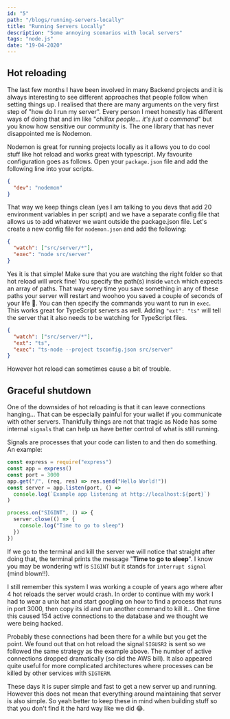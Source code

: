 ```yaml
---
id: "5"
path: "/blogs/running-servers-locally"
title: "Running Servers Locally"
description: "Some annoying scenarios with local servers"
tags: "node.js"
date: "19-04-2020"
---
```


## Hot reloading

The last few months I have been involved in many Backend projects and it is always interesting to see different approaches that people follow when setting things up. I realised that there are many arguments on the very first step of "how do I run my server". Every person I meet honestly has different ways of doing that and im like "_chillax people... it's just a command_" but you know how sensitive our community is. The one library that has never disappointed me is Nodemon.

Nodemon is great for running projects locally as it allows you to do cool stuff like hot reload and works great with typescript. My favourite configuration goes as follows. Open your `package.json` file and add the following line into your scripts.

```json
{
  "dev": "nodemon"
}
```

That way we keep things clean (yes I am talking to you devs that add 20 environment variables in per script) and we have a separate config file that allows us to add whatever we want outside the package.json file. Let's create a new config file for `nodemon.json` and add the following:

```json
{
  "watch": ["src/server/*"],
  "exec": "node src/server"
}
```

Yes it is that simple! Make sure that you are watching the right folder so that hot reload will work fine! You specify the path(s) inside `watch` which expects an array of paths. That way every time you save something in any of these paths your server will restart and woohoo you saved a couple of seconds of your life 🎉. You can then specify the commands you want to run in `exec`. This works great for TypeScript servers as well. Adding `"ext": "ts"` will tell the server that it also needs to be watching for TypeScript files.

```json
{
  "watch": ["src/server/*"],
  "ext": "ts",
  "exec": "ts-node --project tsconfig.json src/server"
}
```

However hot reload can sometimes cause a bit of trouble.

## Graceful shutdown

One of the downsides of hot reloading is that it can leave connections hanging... That can be especially painful for your wallet if you communicate with other servers. Thankfully things are not that tragic as Node has some internal `signals` that can help us have better control of what is still running.

Signals are processes that your code can listen to and then do something. An example:

```js
const express = require("express")
const app = express()
const port = 3000
app.get("/", (req, res) => res.send("Hello World!"))
const server = app.listen(port, () =>
  console.log(`Example app listening at http://localhost:${port}`)
)

process.on("SIGINT", () => {
  server.close(() => {
    console.log("Time to go to sleep")
  })
})
```

If we go to the terminal and kill the server we will notice that straight after doing that, the terminal prints the message "**Time to go to sleep**". I know you may be wondering wtf is `SIGINT` but it stands for `interrupt signal` (mind blown!!).

I still remember this system I was working a couple of years ago where after 4 hot reloads the server would crash. In order to continue with my work I had to wear a unix hat and start googling on how to find a process that runs in port 3000, then copy its id and run another command to kill it... One time this caused 154 active connections to the database and we thought we were being hacked.

Probably these connections had been there for a while but you get the point. We found out that on hot reload the signal `SIGUSR2` is sent so we followed the same strategy as the example above. The number of active connections dropped dramatically (so did the AWS bill). It also appeared quite useful for more complicated architectures where processes can be killed by other services with `SIGTERM`.

These days it is super simple and fast to get a new server up and running. However this does not mean that everything around maintaining that server is also simple. So yeah better to keep these in mind when building stuff so that you don't find it the hard way like we did 😂.
